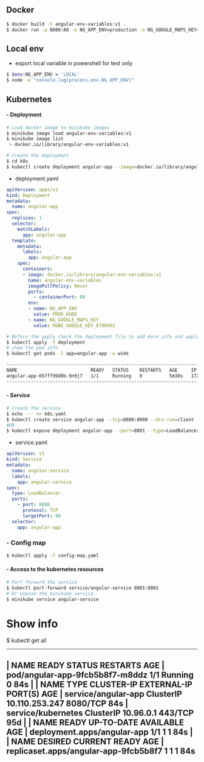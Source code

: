 ## Docker
```bash
$ docker build -t angular-env-variables:v1 .
$ docker run -p 8080:80 -e NG_APP_ENV=production -e NG_GOOGLE_MAPS_KEY=Xav92daXXjaL angular-env-variables:v1
```


## Local env
- export local variable in powershell for test only
```bash
$ $env:NG_APP_ENV = 'LOCAL'
$ node -e "console.log(process.env.NG_APP_ENV)"
```


## Kubernetes
#### - Deployment
```bash
# Load docker image to minikube images  
$ minikube image load angular-env-variables:v1
$ minikube image list
 > docker.io/library/angular-env-variables:v1

# Create the deployment
$ cd k8s
$ kubectl create deployment angular-app --image=docker.io/library/angular-env-variables:v1 --dry-run=client -o yaml > deployment.yaml
```
- deployment.yaml
```yaml
apiVersion: apps/v1
kind: Deployment
metadata:
  name: angular-app
spec:
  replicas: 1
  selector:
    matchLabels:
      app: angular-app
  template:
    metadata:
      labels:
        app: angular-app
    spec:
      containers:
      - image: docker.io/library/angular-env-variables:v1
        name: angular-env-variables
        imagePullPolicy: Never
        ports:
          - containerPort: 80
        env:
        - name: NG_APP_ENV
          value: PROD_KUBE
        - name: NG_GOOGLE_MAPS_KEY
          value: KUBE_GOOGLE_KEY_8798452
```


```bash
# Before the apply check the deployment file to add more info and apply the deployment
$ kubectl apply -f deployment
# show the pod info
$ kubectl get pods -l app=angular-app -o wide

------------------------------------------------------------------------------------------------------------------------
NAME                           READY   STATUS    RESTARTS   AGE     IP           NODE       NOMINATED NODE   READINESS GATES
angular-app-657ff99d8b-9n9j7   1/1     Running   0          5m30s   172.17.0.2   minikube   <none>           <none>
------------------------------------------------------------------------------------------------------------------------
```

#### - Service
```bash
# Create the service
$ echo --- >> k8s.yaml
$ kubectl create service angular-app --tcp=8080:8080 --dry-run=client -o=yaml >> service.yaml
#OR
$ kubectl expose deployment angular-app --port=8001 --type=LoadBalancer
```
- service.yaml
```yaml
apiVersion: v1
kind: Service
metadata:
  name: angular-service
  labels:
    app: angular-service
spec:
  type: LoadBalancer
  ports:
    - port: 8080
      protocol: TCP
      targetPort: 80
  selector:
    app: angular-app

```

### - Config map
```bash
$ kubectl apply -f config-map.yaml
```

#### - Access to the kubernetes resources
```bash
# Port forward the service
$ kubectl port-forward service/angular-service 8001:8001
# Or expose the minikube service
$ minikube service angular-service
```


# Show info
$ kubectl get all

------------------------------------------------------------------------------------------------------------------------
| NAME                                  READY   STATUS    RESTARTS   AGE
| pod/angular-app-9fcb5b8f7-m8ddz   1/1     Running   0          84s
| 
| NAME                      TYPE        CLUSTER-IP       EXTERNAL-IP   PORT(S)    AGE
| service/angular-app   ClusterIP   10.110.253.247   <none>        8080/TCP   84s
| service/kubernetes        ClusterIP   10.96.0.1        <none>        443/TCP    95d
| 
| NAME                              READY   UP-TO-DATE   AVAILABLE   AGE
| deployment.apps/angular-app   1/1     1            1           84s
| 
| NAME                                        DESIRED   CURRENT   READY   AGE
| replicaset.apps/angular-app-9fcb5b8f7   1         1         1       84s
------------------------------------------------------------------------------------------------------------------------




```


